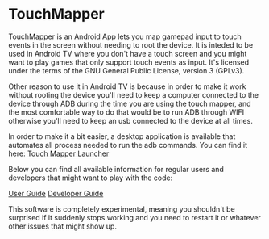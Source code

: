 # TouchMapper
TouchMapper is an Android App lets you map gamepad input to touch events in the screen without needing to root the device. It is inteded to be used in Android TV where you don't have a touch screen and you might want to play games that only support touch events as input. 
It's licensed under the terms of the GNU General Public License, version 3 (GPLv3).

Other reason to use it in Android TV is because in order to make it work without rooting the device you'll need to keep a computer connected to the device through ADB during the time you are using the touch mapper, and the most comfortable way to do that would be to run ADB through WIFI otherwise you'll need to keep an usb connected to the device at all times.

In order to make it a bit easier, a desktop application is available that automates all process needed to run the adb commands. You can find it here: [Touch Mapper Launcher](https://github.com/Shyri/TouchMapperLauncher)

Below you can find all available information for regular users and developers that might want to play with the code:

[User Guide](https://github.com/Shyri/TouchMapper/wiki/User-Guide)
[Developer Guide](https://github.com/Shyri/TouchMapper/wiki/Developer-Guide)

This software is completely experimental, meaning you shouldn't be surprised if it suddenly stops working and you need to restart it or whatever other issues that might show up.
